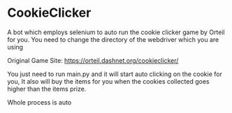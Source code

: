 # CookieClicker
A bot which employs selenium to auto run the cookie clicker game by Orteil for you.
You need to change the directory of the webdriver which you are using 


Original Game Site: https://orteil.dashnet.org/cookieclicker/

You just need to run main.py and it will start auto clicking on the cookie for you,
It also will buy the items for you when the cookies collected goes higher than the items prize.

Whole process is auto
